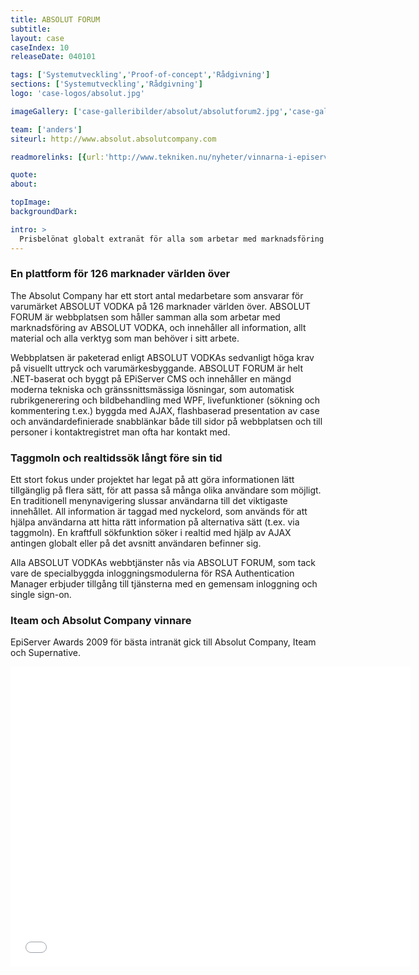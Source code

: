 ```yaml
---
title: ABSOLUT FORUM
subtitle:
layout: case
caseIndex: 10
releaseDate: 040101

tags: ['Systemutveckling','Proof-of-concept','Rådgivning']
sections: ['Systemutveckling','Rådgivning']
logo: 'case-logos/absolut.jpg'

imageGallery: ['case-galleribilder/absolut/absolutforum2.jpg','case-galleribilder/absolut/absolutforum3.jpg','case-galleribilder/absolut/absolutforum1.jpg']

team: ['anders']
siteurl: http://www.absolut.absolutcompany.com

readmorelinks: [{url:'http://www.tekniken.nu/nyheter/vinnarna-i-episerver-awards-2009',title:"Vinnare Episerver Awards 2009"},{url:'http://www.absolut.absolutcompany.com',title:"Absolut Company"},{url:'http://www.episerver.se/Om-oss/Pressrum/Arkiv-pressmeddelanden-2009/Nomineringarna-till-Episerver-Awards-2009-klara',title:"Nomineringar Episerver Awards 2009"}]

quote:
about:

topImage:
backgroundDark:

intro: >
  Prisbelönat globalt extranät för alla som arbetar med marknadsföring av ABSOLUT VODKA.
---
```


### En plattform för 126 marknader världen över
The Absolut Company har ett stort antal medarbetare som ansvarar för varumärket ABSOLUT VODKA på 126 marknader världen över. ABSOLUT FORUM är webbplatsen som håller samman alla som arbetar med marknadsföring av ABSOLUT VODKA, och innehåller all information, allt material och alla verktyg som man behöver i sitt arbete.

Webbplatsen är paketerad enligt ABSOLUT VODKAs sedvanligt höga krav på visuellt uttryck och varumärkesbyggande. ABSOLUT FORUM är helt .NET-baserat och byggt på EPiServer CMS och innehåller en mängd moderna tekniska och gränssnittsmässiga lösningar, som automatisk rubrikgenerering och bildbehandling med WPF, livefunktioner (sökning och kommentering t.ex.) byggda med AJAX, flashbaserad presentation av case och användardefinierade snabblänkar både till sidor på webbplatsen och till personer i kontaktregistret man ofta har kontakt med.

### Taggmoln och realtidssök långt före sin tid
Ett stort fokus under projektet har legat på att göra informationen lätt tillgänglig på flera sätt, för att passa så många olika användare som möjligt. En traditionell menynavigering slussar användarna till det viktigaste innehållet. All information är taggad med nyckelord, som används för att hjälpa användarna att hitta rätt information på alternativa sätt (t.ex. via taggmoln). En kraftfull sökfunktion söker i realtid med hjälp av AJAX antingen globalt eller på det avsnitt användaren befinner sig.

Alla ABSOLUT VODKAs webbtjänster nås via ABSOLUT FORUM, som tack vare de specialbyggda inloggningsmodulerna för RSA Authentication Manager erbjuder tillgång till tjänsterna med en gemensam inloggning och single sign-on.

### Iteam och Absolut Company vinnare
EpiServer Awards 2009 för bästa intranät gick till Absolut Company, Iteam och Supernative.
<iframe width="640" height="480" src="//www.youtube.com/embed/0wt60HyxK_s" frameborder="0" allowfullscreen></iframe>
